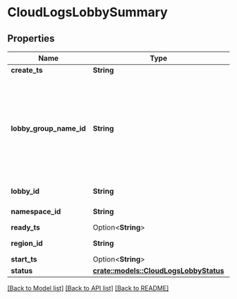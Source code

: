 # CloudLogsLobbySummary

## Properties

Name | Type | Description | Notes
------------ | ------------- | ------------- | -------------
**create_ts** | **String** | RFC3339 timestamp. | 
**lobby_group_name_id** | **String** | A human readable short identifier used to references resources. Different than a `rivet.common#Uuid` because this is intended to be human readable. Different than `rivet.common#DisplayName` because this should not include special characters and be short. | 
**lobby_id** | **String** | A universally unique identifier. | 
**namespace_id** | **String** | A universally unique identifier. | 
**ready_ts** | Option<**String**> | RFC3339 timestamp. | [optional]
**region_id** | **String** | A universally unique identifier. | 
**start_ts** | Option<**String**> | RFC3339 timestamp. | [optional]
**status** | [**crate::models::CloudLogsLobbyStatus**](CloudLogsLobbyStatus.md) |  | 

[[Back to Model list]](../README.md#documentation-for-models) [[Back to API list]](../README.md#documentation-for-api-endpoints) [[Back to README]](../README.md)



